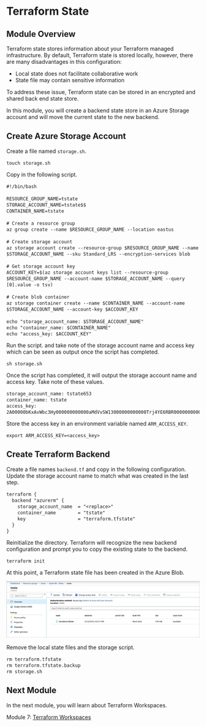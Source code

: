 # Terraform State

## Module Overview

Terraform state stores information about your Terraform managed infrastructure. By default, Terraform state is stored locally, however, there are many disadvantages in this configuration:

- Local state does not facilitate collaborative work
- State file may contain sensitive information

To address these issue, Terraform state can be stored in an encrypted and shared back end state store.

In this module, you will create a backend state store in an Azure Storage account and will move the current state to the new backend.

## Create Azure Storage Account

Create a file named `storage.sh`.

```
touch storage.sh
```

Copy in the following script.


```
#!/bin/bash

RESOURCE_GROUP_NAME=tstate
STORAGE_ACCOUNT_NAME=tstate$$
CONTAINER_NAME=tstate

# Create a resource group
az group create --name $RESOURCE_GROUP_NAME --location eastus

# Create storage account
az storage account create --resource-group $RESOURCE_GROUP_NAME --name $STORAGE_ACCOUNT_NAME --sku Standard_LRS --encryption-services blob

# Get storage account key
ACCOUNT_KEY=$(az storage account keys list --resource-group $RESOURCE_GROUP_NAME --account-name $STORAGE_ACCOUNT_NAME --query [0].value -o tsv)

# Create blob container
az storage container create --name $CONTAINER_NAME --account-name $STORAGE_ACCOUNT_NAME --account-key $ACCOUNT_KEY

echo "storage_account_name: $STORAGE_ACCOUNT_NAME"
echo "container_name: $CONTAINER_NAME"
echo "access_key: $ACCOUNT_KEY"
```

Run the script. and take note of the storage account name and access key which can be seen as output once the script has completed.

```
sh storage.sh
```

Once the script has completed, it will output the storage account name and access key. Take note of these values.

```
storage_account_name: tstate653
container_name: tstate
access_key: 2A00000bKxAvWbc3Hy000000000000aMdVvSW13000000000000Trj4YE6RBR000000000000zg6ktNsNluKxg==
```

Store the access key in an environment variable named `ARM_ACCESS_KEY`.

```
export ARM_ACCESS_KEY=<access_key>
```

## Create Terraform Backend

Create a file names `backend.tf` and copy in the following configuration. Update the storage account name to match what was created in the last step.

```
terraform {
  backend "azurerm" {
    storage_account_name  = "<replace>"
    container_name        = "tstate"
    key                   = "terraform.tfstate"
  }
}
```

Reinitialize the directory. Terraform will recognize the new backend configuration and prompt you to copy the existing state to the backend.

```
terraform init
```

At this point, a Terraform state file has been created in the Azure Blob.

![](../images/remote-state.jpg)


Remove the local state files and the storage script.

```
rm terraform.tfstate
rm terraform.tfstate.backup
rm storage.sh
```

## Next Module

In the next module, you will learn about Terraform Workspaces.

Module 7: [Terraform Workspaces](../07-terraform-workspaces)